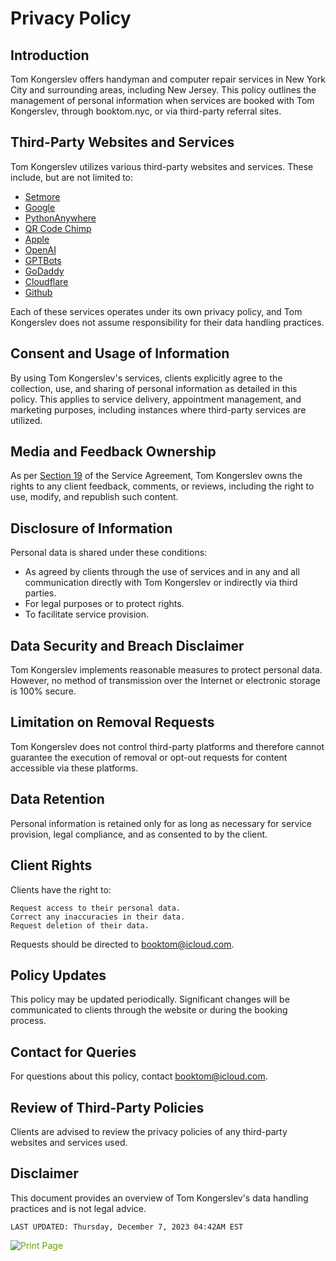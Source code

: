 # Privacy Policy

## Introduction

Tom Kongerslev offers handyman and computer repair services in New York City and surrounding areas, including New Jersey. This policy outlines the management of personal information when services are booked with Tom Kongerslev, through booktom.nyc, or via third-party referral sites.

## Third-Party Websites and Services

Tom Kongerslev utilizes various third-party websites and services. These include, but are not limited to:

- [Setmore](https://www.setmore.com/#privacy-policy)
- [Google](https://policies.google.com/privacy?hl=en-US)
- [PythonAnywhere](https://www.pythonanywhere.com/privacy_v2/)
- [QR Code Chimp](https://www.qrcodechimp.com/privacy)
- [Apple](https://www.apple.com/legal/privacy/en-ww/)
- [OpenAI](https://openai.com/policies/privacy-policy)
- [GPTBots](https://www.gptbots.ai/privacy-agreement)
- [GoDaddy](https://www.godaddy.com/agreements/privacy)
- [Cloudflare](https://www.cloudflare.com/privacypolicy/)
- [Github](https://docs.github.com/en/site-policy/privacy-policies/github-privacy-statement)

Each of these services operates under its own privacy policy, and Tom Kongerslev does not assume responsibility for their data handling practices.

## Consent and Usage of Information

By using Tom Kongerslev's services, clients explicitly agree to the collection, use, and sharing of personal information as detailed in this policy. This applies to service delivery, appointment management, and marketing purposes, including instances where third-party services are utilized.

## Media and Feedback Ownership

As per [Section 19](https://tommichael88.github.io/booktomnyc/ServiceAgreement#19-media-policy-and-client-feedback-ownership) of the Service Agreement, Tom Kongerslev owns the rights to any client feedback, comments, or reviews, including the right to use, modify, and republish such content.

## Disclosure of Information

Personal data is shared under these conditions:

- As agreed by clients through the use of services and in any and all communication directly with Tom Kongerslev or indirectly via third parties.
- For legal purposes or to protect rights.
- To facilitate service provision.

## Data Security and Breach Disclaimer

Tom Kongerslev implements reasonable measures to protect personal data. However, no method of transmission over the Internet or electronic storage is 100% secure.

## Limitation on Removal Requests

Tom Kongerslev does not control third-party platforms and therefore cannot guarantee the execution of removal or opt-out requests for content accessible via these platforms.

## Data Retention

Personal information is retained only for as long as necessary for service provision, legal compliance, and as consented to by the client.
## Client Rights

Clients have the right to:

    Request access to their personal data.
    Correct any inaccuracies in their data.
    Request deletion of their data.

Requests should be directed to booktom@icloud.com.

## Policy Updates

This policy may be updated periodically. Significant changes will be communicated to clients through the website or during the booking process.

## Contact for Queries

For questions about this policy, contact booktom@icloud.com.

## Review of Third-Party Policies

Clients are advised to review the privacy policies of any third-party websites and services used.

## Disclaimer

This document provides an overview of Tom Kongerslev's data handling practices and is not legal advice.


`LAST UPDATED: Thursday, December 7, 2023 04:42AM EST`


<!DOC type html>
<html>
<head></head>
  <body>
  <div class="print-icon-container">
    <div>
      <printfriendly-options style="display:none;" data-content-features="disableClickToDel=1;hideImages=0;imageDisplayStyle=block;disablePDF=1;disableEmail=1;disablePrint=0;encodeImages=0;showHiddenContent=0;"></printfriendly-options>
      <a href="https://tommichael88.github.io/booktomnyc/Privacy%20Policy" style="color:#6D9F00;text-decoration:none;" class="printfriendly" onclick="window.print();return false;" title="Print Page">
        <img style="border:none;-webkit-box-shadow:none;box-shadow:none;" src="https://cdn.printfriendly.com/buttons/new/print-energy-blue.svg" alt="Print Page"/></a></div></div></body></html>

